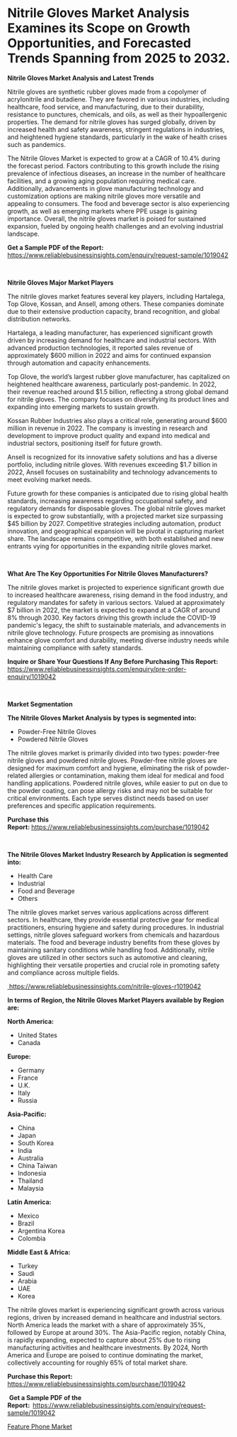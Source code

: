 <p><h1>Nitrile Gloves Market Analysis Examines its Scope on Growth Opportunities, and Forecasted Trends Spanning from 2025 to 2032.</h1></p><p><strong>Nitrile Gloves Market Analysis and Latest Trends</strong></p>
<p><p>Nitrile gloves are synthetic rubber gloves made from a copolymer of acrylonitrile and butadiene. They are favored in various industries, including healthcare, food service, and manufacturing, due to their durability, resistance to punctures, chemicals, and oils, as well as their hypoallergenic properties. The demand for nitrile gloves has surged globally, driven by increased health and safety awareness, stringent regulations in industries, and heightened hygiene standards, particularly in the wake of health crises such as pandemics.</p><p>The Nitrile Gloves Market is expected to grow at a CAGR of 10.4% during the forecast period. Factors contributing to this growth include the rising prevalence of infectious diseases, an increase in the number of healthcare facilities, and a growing aging population requiring medical care. Additionally, advancements in glove manufacturing technology and customization options are making nitrile gloves more versatile and appealing to consumers. The food and beverage sector is also experiencing growth, as well as emerging markets where PPE usage is gaining importance. Overall, the nitrile gloves market is poised for sustained expansion, fueled by ongoing health challenges and an evolving industrial landscape.</p></p>
<p><strong>Get a Sample PDF of the Report:&nbsp;</strong> <a href="https://www.reliablebusinessinsights.com/enquiry/request-sample/1019042?utm_campaign=2132&utm_medium=2&utm_source=Github&utm_content=ia&utm_term=08022025&utm_id=nitrile-gloves">https://www.reliablebusinessinsights.com/enquiry/request-sample/1019042</a></p>
<p>&nbsp;</p>
<p><strong>Nitrile Gloves Major Market Players</strong></p>
<p><p>The nitrile gloves market features several key players, including Hartalega, Top Glove, Kossan, and Ansell, among others. These companies dominate due to their extensive production capacity, brand recognition, and global distribution networks.</p><p>Hartalega, a leading manufacturer, has experienced significant growth driven by increasing demand for healthcare and industrial sectors. With advanced production technologies, it reported sales revenue of approximately $600 million in 2022 and aims for continued expansion through automation and capacity enhancements.</p><p>Top Glove, the world’s largest rubber glove manufacturer, has capitalized on heightened healthcare awareness, particularly post-pandemic. In 2022, their revenue reached around $1.5 billion, reflecting a strong global demand for nitrile gloves. The company focuses on diversifying its product lines and expanding into emerging markets to sustain growth.</p><p>Kossan Rubber Industries also plays a critical role, generating around $600 million in revenue in 2022. The company is investing in research and development to improve product quality and expand into medical and industrial sectors, positioning itself for future growth.</p><p>Ansell is recognized for its innovative safety solutions and has a diverse portfolio, including nitrile gloves. With revenues exceeding $1.7 billion in 2022, Ansell focuses on sustainability and technology advancements to meet evolving market needs.</p><p>Future growth for these companies is anticipated due to rising global health standards, increasing awareness regarding occupational safety, and regulatory demands for disposable gloves. The global nitrile gloves market is expected to grow substantially, with a projected market size surpassing $45 billion by 2027. Competitive strategies including automation, product innovation, and geographical expansion will be pivotal in capturing market share. The landscape remains competitive, with both established and new entrants vying for opportunities in the expanding nitrile gloves market.</p></p>
<p>&nbsp;</p>
<p><strong>What Are The Key Opportunities For Nitrile Gloves Manufacturers?</strong></p>
<p><p>The nitrile gloves market is projected to experience significant growth due to increased healthcare awareness, rising demand in the food industry, and regulatory mandates for safety in various sectors. Valued at approximately $7 billion in 2022, the market is expected to expand at a CAGR of around 8% through 2030. Key factors driving this growth include the COVID-19 pandemic's legacy, the shift to sustainable materials, and advancements in nitrile glove technology. Future prospects are promising as innovations enhance glove comfort and durability, meeting diverse industry needs while maintaining compliance with safety standards.</p></p>
<p><strong>Inquire or Share Your Questions If Any Before Purchasing This Report:</strong> <a href="https://www.reliablebusinessinsights.com/enquiry/pre-order-enquiry/1019042?utm_campaign=2132&utm_medium=2&utm_source=Github&utm_content=ia&utm_term=08022025&utm_id=nitrile-gloves">https://www.reliablebusinessinsights.com/enquiry/pre-order-enquiry/1019042</a></p>
<p>&nbsp;</p>
<p><strong>Market Segmentation</strong></p>
<p><strong>The Nitrile Gloves Market Analysis by types is segmented into:</strong></p>
<p><ul><li>Powder-Free Nitrile Gloves</li><li>Powdered Nitrile Gloves</li></ul></p>
<p><p>The nitrile gloves market is primarily divided into two types: powder-free nitrile gloves and powdered nitrile gloves. Powder-free nitrile gloves are designed for maximum comfort and hygiene, eliminating the risk of powder-related allergies or contamination, making them ideal for medical and food handling applications. Powdered nitrile gloves, while easier to put on due to the powder coating, can pose allergy risks and may not be suitable for critical environments. Each type serves distinct needs based on user preferences and specific application requirements.</p></p>
<p><strong>Purchase this Report:&nbsp;</strong><a href="https://www.reliablebusinessinsights.com/purchase/1019042?utm_campaign=2132&utm_medium=2&utm_source=Github&utm_content=ia&utm_term=08022025&utm_id=nitrile-gloves">https://www.reliablebusinessinsights.com/purchase/1019042</a></p>
<p>&nbsp;</p>
<p><strong>The Nitrile Gloves Market Industry Research by Application is segmented into:</strong></p>
<p><ul><li>Health Care</li><li>Industrial</li><li>Food and Beverage</li><li>Others</li></ul></p>
<p><p>The nitrile gloves market serves various applications across different sectors. In healthcare, they provide essential protective gear for medical practitioners, ensuring hygiene and safety during procedures. In industrial settings, nitrile gloves safeguard workers from chemicals and hazardous materials. The food and beverage industry benefits from these gloves by maintaining sanitary conditions while handling food. Additionally, nitrile gloves are utilized in other sectors such as automotive and cleaning, highlighting their versatile properties and crucial role in promoting safety and compliance across multiple fields.</p></p>
<p><a href="https://www.reliablebusinessinsights.com/nitrile-gloves-r1019042?utm_campaign=2132&utm_medium=2&utm_source=Github&utm_content=ia&utm_term=08022025&utm_id=nitrile-gloves">&nbsp;https://www.reliablebusinessinsights.com/nitrile-gloves-r1019042</a></p>
<p><strong>In terms of Region, the Nitrile Gloves Market Players available by Region are:</strong></p>
<p>
    <p> <strong> North America: </strong>
        <ul>
            <li>United States</li>
            <li>Canada</li>
        </ul>
        </p> 
    <p> <strong> Europe: </strong>
        <ul>
            <li>Germany</li>
            <li>France</li>
            <li>U.K.</li>
            <li>Italy</li>
            <li>Russia</li>
        </ul>
        </p> 
    <p> <strong> Asia-Pacific: </strong>
        <ul>
            <li>China</li>
            <li>Japan</li>
            <li>South Korea</li>
            <li>India</li>
            <li>Australia</li>
            <li>China Taiwan</li>
            <li>Indonesia</li>
            <li>Thailand</li>
            <li>Malaysia</li>
        </ul>
        </p> 
    <p> <strong> Latin America: </strong>
        <ul>
            <li>Mexico</li>
            <li>Brazil</li>
            <li>Argentina Korea</li>
            <li>Colombia</li>
        </ul>
        </p> 
    <p> <strong> Middle East & Africa: </strong>
        <ul>
            <li>Turkey</li>
            <li>Saudi</li>
            <li>Arabia</li>
            <li>UAE</li>
            <li>Korea</li>
        </ul>
    </p>
    </p>
<p><p>The nitrile gloves market is experiencing significant growth across various regions, driven by increased demand in healthcare and industrial sectors. North America leads the market with a share of approximately 35%, followed by Europe at around 30%. The Asia-Pacific region, notably China, is rapidly expanding, expected to capture about 25% due to rising manufacturing activities and healthcare investments. By 2024, North America and Europe are poised to continue dominating the market, collectively accounting for roughly 65% of total market share. </p></p>
<p><strong>Purchase this Report: </strong><a href="https://www.reliablebusinessinsights.com/purchase/1019042?utm_campaign=2132&utm_medium=2&utm_source=Github&utm_content=ia&utm_term=08022025&utm_id=nitrile-gloves">https://www.reliablebusinessinsights.com/purchase/1019042</a></p>
<p>&nbsp;<strong>Get a Sample PDF of the Report:&nbsp;&nbsp;</strong><a href="https://www.reliablebusinessinsights.com/enquiry/request-sample/1019042?utm_campaign=2132&utm_medium=2&utm_source=Github&utm_content=ia&utm_term=08022025&utm_id=nitrile-gloves">https://www.reliablebusinessinsights.com/enquiry/request-sample/1019042</a></p>
<p><strong></strong></p>
<p><p><a href="https://github.com/shondapmbau/Market-Research-Report-List-1/blob/main/feature-phone-market.md?utm_campaign=2132&utm_medium=2&utm_source=Github&utm_content=ia&utm_term=08022025&utm_id=nitrile-gloves">Feature Phone Market</a></p></p>
